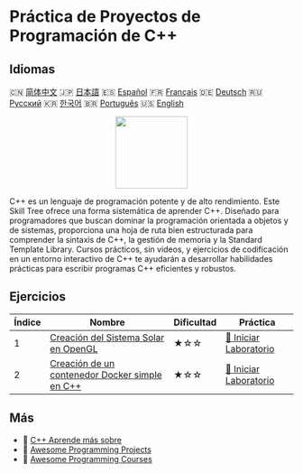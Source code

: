 # Práctica de Proyectos de Programación de C++

## Idiomas

🇨🇳 [简体中文](README_zh.md) 🇯🇵 [日本語](README_ja.md) 🇪🇸 [Español](README_es.md) 🇫🇷 [Français](README_fr.md) 🇩🇪 [Deutsch](README_de.md) 🇷🇺 [Русский](README_ru.md) 🇰🇷 [한국어](README_ko.md) 🇧🇷 [Português](README_pt.md) 🇺🇸 [English](README.md) 

<div align="center">
<img width="128px" src="https://file.labex.io/path/kjx58efaCNu0.png">
</div>

C++ es un lenguaje de programación potente y de alto rendimiento. Este Skill Tree ofrece una forma sistemática de aprender C++. Diseñado para programadores que buscan dominar la programación orientada a objetos y de sistemas, proporciona una hoja de ruta bien estructurada para comprender la sintaxis de C++, la gestión de memoria y la Standard Template Library. Cursos prácticos, sin videos, y ejercicios de codificación en un entorno interactivo de C++ te ayudarán a desarrollar habilidades prácticas para escribir programas C++ eficientes y robustos.

## Ejercicios

|   Índice | Nombre                                                                                                                          | Dificultad   | Práctica                                                                                                |
|----------|---------------------------------------------------------------------------------------------------------------------------------|--------------|---------------------------------------------------------------------------------------------------------|
|        1 | [Creación del Sistema Solar en OpenGL](https://labex.io/es/courses/project-creating-the-solar-system-in-opengl)                 | ★☆☆          | [🚀 Iniciar Laboratorio](https://labex.io/es/courses/project-creating-the-solar-system-in-opengl)       |
|        2 | [Creación de un contenedor Docker simple en C++](https://labex.io/es/courses/project-creating-a-simple-docker-container-in-cpp) | ★☆☆          | [🚀 Iniciar Laboratorio](https://labex.io/es/courses/project-creating-a-simple-docker-container-in-cpp) |

## Más

- 🔗 [C++ Aprende más sobre](https://labex.io/es/skilltrees/cpp)
- 🔗 [Awesome Programming Projects](https://github.com/labex-labs/awesome-programming-projects)
- 🔗 [Awesome Programming Courses](https://github.com/labex-labs/awesome-programming-courses)

